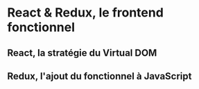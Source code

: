 # React & Redux, le frontend fonctionnel

## React, la stratégie du Virtual DOM

## Redux, l'ajout du fonctionnel à JavaScript



